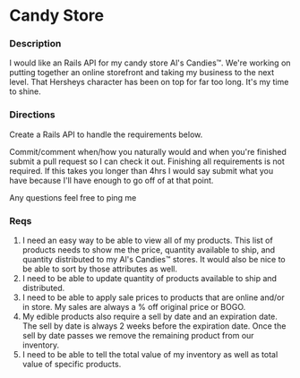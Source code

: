 # Candy Store

### Description
I would like an Rails API for my candy store Al's Candies™. We're working on putting together an online storefront and taking my business to the next level. That Hersheys character has been on top for far too long. It's my time to shine.

### Directions

Create a Rails API to handle the requirements below.

Commit/comment when/how you naturally would and when you're finished submit a pull request so I can check it out. Finishing all requirements is not required. If this takes you longer than 4hrs I would say submit what you have because I'll have enough to go off of at that point.

Any questions feel free to ping me

### Reqs

1. I need an easy way to be able to view all of my products. This list of products needs to show me the price, quantity available to ship, and quantity distributed to my Al's Candies™  stores.  It would also be nice to be able to sort by those attributes as well.
2. I need to be able to update quantity of products available to ship and distributed.
3. I need to be able to apply sale prices to products that are online and/or in store. My sales are always a % off original price or BOGO.
4. My edible products also require a sell by date and an expiration date. The sell by date is always 2 weeks before the expiration date. Once the sell by date passes we remove the remaining product from our inventory.
5. I need to be able to tell the total value of my inventory as well as total value of specific products.
